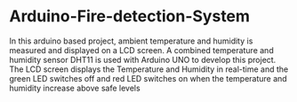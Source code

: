 # Arduino-Fire-detection-System
In this arduino based project, ambient temperature and humidity is measured and displayed on a LCD screen. A combined temperature and humidity sensor DHT11 is used with Arduino UNO to develop this project. The LCD screen displays the Temperature and Humidity in real-time and the green LED switches off and red LED switches on when the temperature and humidity increase above safe levels
